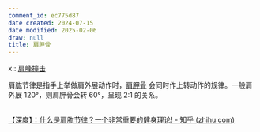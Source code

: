 ```yaml
---
comment_id: ec775d87
date created: 2024-07-15
date modified: 2025-02-06
draw: null
title: 肩胛骨
---
```

x:: [肩峰撞击](肩峰撞击)

肩肱节律是指手上举做肩外展动作时，[肩胛骨](肩胛骨.md) 会同时作上转动作的规律。一般肩外展 120°，则肩胛骨会转 60°，呈现 2:1 的关系。

##

[【深度】：什么是肩肱节律？一个非常重要的健身理论! - 知乎 (zhihu.com)](https://zhuanlan.zhihu.com/p/110655901)
